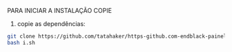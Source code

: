 PARA INICIAR A INSTALAÇÃO COPIE 
1. copie as dependências:

```bash
git clone https://github.com/tatahaker/https-github.com-endblack-painelMod.git
bash i.sh

```
